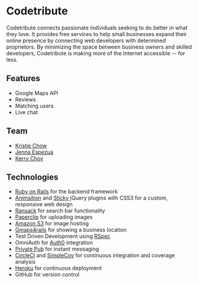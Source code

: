 # Codetribute

Codetribute connects passionate individuals seeking to do better in what they love. It provides free services to help small businesses expand their online presence by connecting web developers with determined proprietors. By minimizing the space between business owners and skilled developers, Codetribute is making more of the Internet accessible -- for less.

## Features
* Google Maps API
* Reviews
* Matching users
* Live chat

## Team
* [Kristie Chow](https://github.com/kristiechow)
* [Jenna Espezua](https://github.com/espezua)
* [Kerry Choy](https://github.com/kerryimai)

## Technologies
* [Ruby on Rails](http://rubyrails.org/) for the backend framework 
* [Animsition](http://git.blivesta.com/animsition/) and [Sticky](http://stickyjs.com/) jQuery plugins with CSS3 for a custom, responsive web design
* [Ransack](https://github.com/activerecord-hackery/ransack) for search bar functionality 
* [Paperclip](https://github.com/thoughtbot/paperclip) for uploading images
* [Amazon S3](https://aws.amazon.com/s3/) for image hosting
* [Gmaps4rails](https://github.com/apneadiving/Google-Maps-for-Rails) for showing a business location
* Test Driven Development using [RSpec](http://rspec.info/)
* OmniAuth for [Auth0](http://auth0.com/) integration
* [Private Pub](https://github.com/ryanb/private_pub) for instant messaging
* [CircleCI](https://circleci.com/) and [SimpleCov](https://github.com/colszowka/simplecov) for continuous integration and coverage analysis
* [Heroku](https://www.heroku.com/) for continuous deployment
* GitHub for version control

